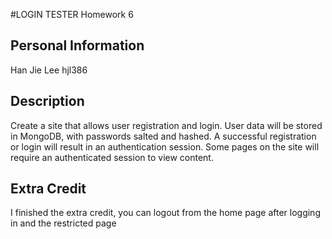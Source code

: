 #LOGIN TESTER Homework 6

## Personal Information 

Han Jie Lee
hjl386

## Description 

Create a site that allows user registration and login.  User data will be stored in MongoDB, with passwords salted and hashed.  A successful registration or login will result in an authentication session.  Some pages on the site will require an authenticated session to view content.  

## Extra Credit 
I finished the extra credit, you can logout from the home page after logging in and the restricted page
